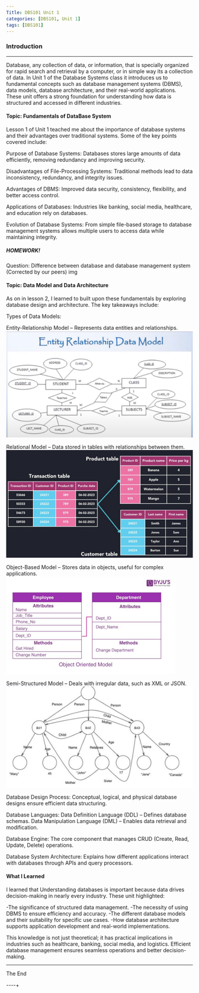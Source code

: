 ```yaml
---
Title: DBS101 Unit 1
categories: [DBS101, Unit 1]
tags: [DBS101]
---
```


### Introduction
----
Database, any collection of data, or information, that is specially organized for rapid search and retrieval by a computer, or in simple way its a collection of data. In Unit 1 of the Database Systems class it introduces us to fundamental concepts such as database management systems (DBMS), data models, database architecture, and their real-world applications. These unit offers a strong foundation for understanding how data is structured and accessed in different industries.

#### Topic: Fundamentals of DataBase System
Lesson 1 of Unit 1 teached me about the importance of database systems and their advantages over traditional systems.
Some of the key points covered include:

Purpose of Database Systems: Databases stores large amounts of data efficiently, removing redundancy and improving security.

Disadvantages of File-Processing Systems: Traditional methods lead to data inconsistency, redundancy, and integrity issues.

Advantages of DBMS: Improved data security, consistency, flexibility, and better access control.

Applications of Databases: Industries like banking, social media, healthcare, and education rely on databases.

Evolution of Database Systems: From simple file-based storage to database management 
systems allows multiple users to access data while maintaining integrity.

##### HOMEWORK!
<!-- [homework 1](hw1.jpg) -->
Question: Difference between database and database management system (Corrected by our peers)
img

#### Topic: Data Model and Data Architecture
As on in lesson 2, I learned to built upon these fundamentals by exploring database design and architecture. The key takeaways include:

Types of Data Models:

Entity-Relationship Model – Represents data entities and relationships.
![alt text](<../Entity Data model.png>)

Relational Model – Data stored in tables with relationships between them.
![alt text](<../Relational DM.png>)

Object-Based Model – Stores data in objects, useful for complex applications.
![alt text](<../Object Based DM.png>)

Semi-Structured Model – Deals with irregular data, such as XML or JSON.
![alt text](<../Semi DM.png>)

Database Design Process: Conceptual, logical, and physical database designs ensure efficient data structuring.

Database Languages:
Data Definition Language (DDL) – Defines database schemas.
Data Manipulation Language (DML) – Enables data retrieval and modification.

Database Engine: The core component that manages CRUD (Create, Read, Update, Delete) operations.

Database System Architecture: Explains how different applications interact with databases through APIs and query processors.

#### What I Learned
I learned that Understanding databases is important because data drives decision-making in nearly every industry. These unit highlighted:

-The significance of structured data management.
-The necessity of using DBMS to ensure efficiency and accuracy.
-The different database models and their suitability for specific use cases.
-How database architecture supports application development and real-world implementations.

This knowledge is not just theoretical; it has practical implications in industries such as healthcare, banking, social media, and logistics. Efficient database management ensures seamless operations and better decision-making.

----
The End 

----+